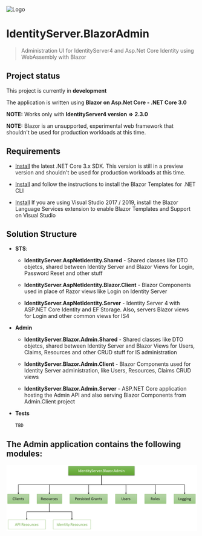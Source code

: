 ![Logo](https://dotnet.myget.org/Content/images/packageDefaultIcon_vsix.png)

# IdentityServer.BlazorAdmin

> Administration UI for IdentityServer4 and Asp.Net Core Identity using WebAssembly with Blazor

## Project status

This project is currently in **development**

The application is written using **Blazor on Asp.Net Core - .NET Core 3.0**

**NOTE:** Works only with **IdentityServer4 version => 2.3.0**

**NOTE:** Blazor is an unsupported, experimental web framework that shouldn't be used for production workloads at this time.

## Requirements

- [Install](https://dotnet.microsoft.com/download/dotnet-core/3.0) the latest .NET Core 3.x SDK. This version is still in a preview version and shouldn't be used for production workloads at this time.

- [Install](https://docs.microsoft.com/pt-br/aspnet/core/client-side/spa/blazor/get-started?view=aspnetcore-3.0&tabs=netcore-cli&viewFallbackFrom=aspnetcore-2.2#tabpanel_CeZOj-G++Q_netcore-cli) and follow the instructions to install the Blazor Templates for .NET CLI

- [Install](https://go.microsoft.com/fwlink/?linkid=870389) If you are using Visual Studio 2017 / 2019, install the Blazor Language Services extension to enable Blazor Templates and Support on Visual Studio

## Solution Structure

- **STS**:

  - **IdentityServer.AspNetIdentity.Shared** - Shared classes like DTO objetcs, shared between Identity Server and Blazor Views for Login, Password Reset and other stuff

  - **IdentityServer.AspNetIdentity.Blazor.Client** - Blazor Components used in place of Razor views like Login on Identity Server

  - **IdentityServer.AspNetIdentity.Server** - Identity Server 4 with ASP.NET Core Identity and EF Storage. Also, servers Blazor views for Login and other common views for IS4

- **Admin**

  - **IdentityServer.Blazor.Admin.Shared** - Shared classes like DTO objetcs, shared between Identity Server and Blazor Views for Users, Claims, Resources and other CRUD stuff for IS administration

  - **IdentityServer.Blazor.Admin.Client** - Blazor Components used for Identity Server administration, like Users, Resources, Claims CRUD views

  - **IdentityServer.Blazor.Admin.Server** - ASP.NET Core application hosting the Admin API and also serving Blazor Components from Admin.Client project

- **Tests**

    `TBD`

## The Admin application contains the following modules:

![IdentityServer.Blazor.Admin.Modules](docs/images/IdentityServer.Blazor.Modules.png)

